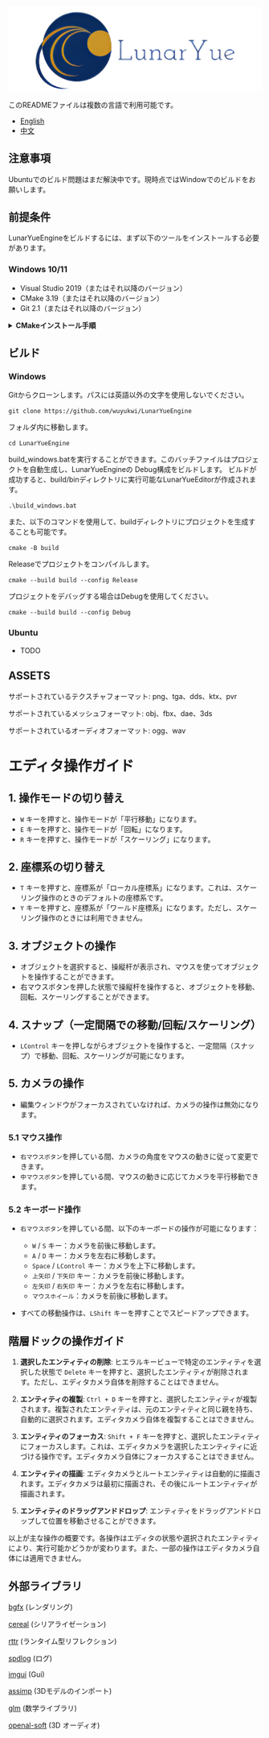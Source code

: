 ﻿![LunarYue Logo](source/editor/editor_runtime/resource/LunarYueEngine.png)

このREADMEファイルは複数の言語で利用可能です。

- [English](README-en.md)
- [中文](README-zh.md)


## 注意事項
Ubuntuでのビルド問題はまだ解決中です。現時点ではWindowでのビルドをお願いします。

## 前提条件

LunarYueEngineをビルドするには、まず以下のツールをインストールする必要があります。

### Windows 10/11
- Visual Studio 2019（またはそれ以降のバージョン）
- CMake 3.19（またはそれ以降のバージョン）
- Git 2.1（またはそれ以降のバージョン）

<details>
  <summary><b>CMakeインストール手順</b></summary>
  <br>
<b>Windows:</b>

1. CMakeの公式サイト (https://cmake.org/download/) にアクセスして、Windows向けのインストーラーをダウンロードします。

2. ダウンロードしたインストーラーを実行し、CMakeをインストールします。インストール時に、「Add CMake to the system PATH for all users」オプションを選択して、CMakeがシステムのPATHに追加されるようにしてください。

3. インストールが完了したら、コマンドプロンプトを開いて、'cmake --version'コマンドを実行して、CMakeが正しくインストールされていることを確認します。このコマンドが実行されると、CMakeのバージョン情報が表示されます。

  <br>
<b>Ubuntu:</b>

1. ターミナルを開いて、以下のコマンドを実行してCMakeをインストールします。

``` sql
Copy code
sudo apt-get update
sudo apt-get install cmake
```

2. インストールが完了したら、'cmake --version'コマンドを実行して、CMakeが正しくインストールされていることを確認します。このコマンドが実行されると、CMakeのバージョン情報が表示されます。

  <br>
</details>

## ビルド

### Windows
Gitからクローンします。パスには英語以外の文字を使用しないでください。
```
git clone https://github.com/wuyukwi/LunarYueEngine
```
フォルダ内に移動します。
```
cd LunarYueEngine
```

build_windows.batを実行することができます。このバッチファイルはプロジェクトを自動生成し、LunarYueEngineの Debug構成をビルドします。
ビルドが成功すると、build/binディレクトリに実行可能なLunarYueEditorが作成されます。
```
.\build_windows.bat
```

また、以下のコマンドを使用して、buildディレクトリにプロジェクトを生成することも可能です。
```
cmake -B build
```
Releaseでプロジェクトをコンパイルします。
```
cmake --build build --config Release
```
プロジェクトをデバッグする場合はDebugを使用してください。
```
cmake --build build --config Debug
```

### Ubuntu
* TODO

## ASSETS
サポートされているテクスチャフォーマット: png、tga、dds、ktx、pvr

サポートされているメッシュフォーマット: obj、fbx、dae、3ds

サポートされているオーディオフォーマット: ogg、wav

# エディタ操作ガイド

## 1. 操作モードの切り替え
- `W` キーを押すと、操作モードが「平行移動」になります。
- `E` キーを押すと、操作モードが「回転」になります。
- `R` キーを押すと、操作モードが「スケーリング」になります。

## 2. 座標系の切り替え
- `T` キーを押すと、座標系が「ローカル座標系」になります。これは、スケーリング操作のときのデフォルトの座標系です。
- `Y` キーを押すと、座標系が「ワールド座標系」になります。ただし、スケーリング操作のときには利用できません。

## 3. オブジェクトの操作
- オブジェクトを選択すると、操縦杆が表示され、マウスを使ってオブジェクトを操作することができます。
- 右マウスボタンを押した状態で操縦杆を操作すると、オブジェクトを移動、回転、スケーリングすることができます。

## 4. スナップ（一定間隔での移動/回転/スケーリング）
- `LControl` キーを押しながらオブジェクトを操作すると、一定間隔（スナップ）で移動、回転、スケーリングが可能になります。

## 5. カメラの操作
- 編集ウィンドウがフォーカスされていなければ、カメラの操作は無効になります。

### 5.1 マウス操作
- `右マウスボタン`を押している間、カメラの角度をマウスの動きに従って変更できます。
- `中マウスボタン`を押している間、マウスの動きに応じてカメラを平行移動できます。

### 5.2 キーボード操作
- `右マウスボタン`を押している間、以下のキーボードの操作が可能になります：
  - `W` / `S` キー：カメラを前後に移動します。
  - `A` / `D` キー：カメラを左右に移動します。
  - `Space` / `LControl` キー：カメラを上下に移動します。
  - `上矢印` / `下矢印` キー：カメラを前後に移動します。
  - `左矢印` / `右矢印` キー：カメラを左右に移動します。
  - `マウスホイール`：カメラを前後に移動します。

- すべての移動操作は、`LShift` キーを押すことでスピードアップできます。

## 階層ドックの操作ガイド

1. **選択したエンティティの削除**: ヒエラルキービューで特定のエンティティを選択した状態で `Delete` キーを押すと、選択したエンティティが削除されます。ただし、エディタカメラ自体を削除することはできません。

2. **エンティティの複製**: `Ctrl + D` キーを押すと、選択したエンティティが複製されます。複製されたエンティティは、元のエンティティと同じ親を持ち、自動的に選択されます。エディタカメラ自体を複製することはできません。

3. **エンティティのフォーカス**: `Shift + F` キーを押すと、選択したエンティティにフォーカスします。これは、エディタカメラを選択したエンティティに近づける操作です。エディタカメラ自体にフォーカスすることはできません。

4. **エンティティの描画**: エディタカメラとルートエンティティは自動的に描画されます。エディタカメラは最初に描画され、その後にルートエンティティが描画されます。

5. **エンティティのドラッグアンドドロップ**: エンティティをドラッグアンドドロップして位置を移動させることができます。

以上が主な操作の概要です。各操作はエディタの状態や選択されたエンティティにより、実行可能かどうかが変わります。また、一部の操作はエディタカメラ自体には適用できません。


## 外部ライブラリ
[bgfx](https://github.com/bkaradzic/bgfx) (レンダリング)

[cereal](https://github.com/USCiLab/cereal) (シリアライゼーション)

[rttr](https://github.com/rttrorg/rttr) (ランタイム型リフレクション)

[spdlog](https://github.com/gabime/spdlog) (ログ)

[imgui](https://github.com/ocornut/imgui) (Gui)

[assimp](https://github.com/assimp/assimp) (3Dモデルのインポート)

[glm](https://github.com/g-truc/glm) (数学ライブラリ)

[openal-soft](https://github.com/kcat/openal-soft) (3D オーディオ)



